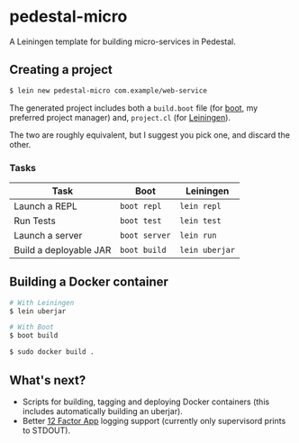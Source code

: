 # pedestal-micro

A Leiningen template for building micro-services in Pedestal.

## Creating a project

```sh
$ lein new pedestal-micro com.example/web-service
```

The generated project includes both a
`build.boot` file (for [boot](http://boot-clj.com/), my preferred project manager) and,
`project.cl` (for [Leiningen](http://leiningen.org/)).

The two are roughly equivalent, but I suggest you pick one, and discard the
other.

### Tasks

| Task                   |     Boot      |   Leiningen    |
|------------------------|---------------|----------------|
| Launch a REPL          | `boot repl`   | `lein repl`    |
| Run Tests              | `boot test`   | `lein test`    |
| Launch a server        | `boot server` | `lein run`     |
| Build a deployable JAR | `boot build`  | `lein uberjar` |

## Building a Docker container

```sh
# With Leiningen
$ lein uberjar

# With Boot
$ boot build

$ sudo docker build .
```

## What's next?

* Scripts for building, tagging and deploying Docker containers (this includes
  automatically building an uberjar).
* Better [12 Factor App](http://12factor.net/logs) logging support (currently
  only supervisord prints to STDOUT).
